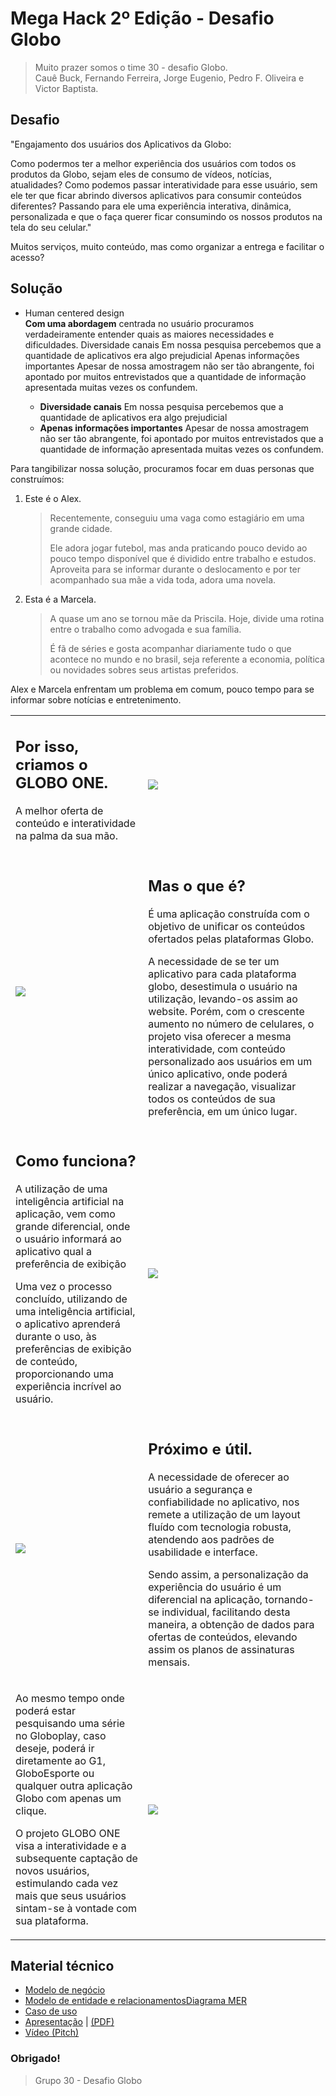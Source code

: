 <html>
    <head>
        <meta name="viewport" content="width=device-width, initial-scale=1">
    </head>
    <body>
        <div id='content'>
            <h1>Mega Hack 2º Edição - Desafio Globo</h1>
            <blockquote>
                <p>Muito prazer somos o time 30 - desafio Globo.<br/>
                Cauê Buck, Fernando Ferreira, Jorge Eugenio, Pedro F. Oliveira e Victor Baptista.</p>
            </blockquote>
            <h2>Desafio</h2>
            <p>"Engajamento dos usuários dos Aplicativos da Globo:</p>
            <p>Como podermos ter a melhor experiência dos usuários com todos os produtos da Globo, sejam eles de consumo de vídeos, notícias, atualidades? Como podemos passar interatividade para esse usuário, sem ele ter que ficar abrindo diversos aplicativos para consumir conteúdos diferentes? Passando para ele uma experiência interativa, dinâmica, personalizada e que o faça querer ficar consumindo os nossos produtos na tela do seu celular."</p>
            <p>Muitos serviços, muito conteúdo, mas como organizar a entrega e facilitar o acesso?</p>       
            <h2>Solução</h2>
            <ul>
                <li>Human centered design</li>
                <strong>Com uma abordagem</strong> centrada no usuário procuramos verdadeiramente entender quais as maiores necessidades e dificuldades.
            Diversidade canais
            Em nossa pesquisa percebemos que a quantidade de aplicativos era algo prejudicial
            Apenas informações importantes Apesar de nossa amostragem não ser tão abrangente, foi apontado por muitos entrevistados que a quantidade de informação apresentada muitas vezes os confundem.
                <ul>
                    <li><strong>Diversidade canais</strong>
                    Em nossa pesquisa percebemos que a quantidade de aplicativos era algo prejudicial
                    </li>
                    <li>
                        <strong>Apenas informações importantes</strong> Apesar de nossa amostragem não ser tão abrangente, foi apontado por muitos entrevistados que a quantidade de informação apresentada muitas vezes os confundem.
                    </li>
                </ul>
            </ul>
            <p>Para tangibilizar nossa solução, procuramos focar em duas personas que construímos:</p>
             <ol>
                 <li>Este é o Alex.</li> 
                  <blockquote>
                      <p>Recentemente, conseguiu uma vaga como estagiário em uma grande cidade.</p>
                      <p>
Ele adora jogar futebol, mas anda praticando pouco devido ao pouco tempo disponível que é dividido entre trabalho e estudos. Aproveita para se informar durante o deslocamento e por ter acompanhado sua mãe a vida toda, adora uma novela.
                      </p>
                  </blockquote>
                 <li>Esta é a Marcela.
                    <blockquote>
                        <p>A quase um ano se tornou mãe da Priscila. 
Hoje, divide uma rotina entre o trabalho como advogada e sua família. 
                        </p>
                        <p>É fã de séries e gosta acompanhar diariamente tudo o que acontece no mundo e no brasil, seja referente a economia, política ou novidades sobres seus artistas preferidos.</p>
                    </blockquote>
                 </li>
             </ol>
            <p>
                Alex e Marcela enfrentam um problema em comum, pouco tempo para se informar sobre notícias e entretenimento.
            </p>            
            <table>
              <tr>
                <td>     
                    <h2>Por isso, criamos o GLOBO ONE.</h2>
                    <p>A melhor oferta de conteúdo e interatividade na palma da sua mão.</p>
                </td>
                <td>
                  <img src="https://github.com/megahacktime/Time30/blob/master/Apoio/ImagensReadme/TelaInicial.png" />
                </td>                
              </tr>     
              <tr>
                  <td>
                      <img src="https://github.com/megahacktime/Time30/blob/master/Apoio/ImagensReadme/MasOqueE.png" />
                  </td>
                  <td>
                      <h2>Mas o que é?</h2>
                      <p>É uma aplicação construída com o objetivo de unificar os conteúdos ofertados pelas plataformas Globo.
</p>
                      <p>A necessidade de se ter um aplicativo para cada plataforma globo, desestimula o usuário na utilização, levando-os assim ao website. Porém, com o crescente aumento no número de celulares, o projeto visa oferecer a mesma interatividade, com conteúdo personalizado aos usuários em um único aplicativo, onde poderá realizar a navegação, visualizar todos os conteúdos de sua preferência, em um único lugar. </p>
                  </td>
              </tr>
                <tr>
                    <td>
                        <h2>Como funciona?</h2>
                        <p>A utilização de uma inteligência artificial na aplicação, vem como grande diferencial, onde o usuário informará ao aplicativo qual a preferência de exibição</p>
                        <p>Uma vez o processo concluído, utilizando de uma inteligência artificial,  o aplicativo aprenderá durante o uso, às preferências de exibição de conteúdo, proporcionando uma experiência incrível ao usuário.</p>
                    </td>
                    <td><img src="https://github.com/megahacktime/Time30/blob/master/Apoio/ImagensReadme/ComoFunciona.png" /></td>
                </tr>
                <tr>
                    <td><img src="https://github.com/megahacktime/Time30/blob/master/Apoio/ImagensReadme/ProximoEUtil.png" /></td>
                    <td>
                        <h2>Próximo e útil.</h2>
                        <p>A necessidade de oferecer ao usuário a segurança e confiabilidade no aplicativo, nos remete a utilização de um layout fluído com tecnologia robusta, atendendo aos padrões de usabilidade e interface.
</p>
                        <p>Sendo assim, a personalização da experiência do usuário é um diferencial na aplicação, tornando-se individual, facilitando desta maneira, a obtenção de dados para ofertas de conteúdos, elevando assim os planos de assinaturas mensais.
</p>
                    </td>
                </tr>
                <tr>
                    <td>
                        <p>Ao mesmo tempo onde poderá estar pesquisando uma série no Globoplay, caso deseje, poderá ir diretamente ao G1, GloboEsporte ou qualquer outra aplicação Globo com apenas um clique.
</p>
                        <p>O projeto GLOBO ONE visa a interatividade e a subsequente captação de novos usuários, estimulando cada vez mais que seus usuários sintam-se à vontade com sua plataforma.
</p>
                    </td>
                    <td><img src="https://github.com/megahacktime/Time30/blob/master/Apoio/ImagensReadme/Ultima.png" /></td>
                </tr>
            </table>
            <h2>Material técnico</h2>
            <ul>
                <li><a href="https://github.com/megahacktime/Time30/blob/master/Documentacao/ExemploNegocio/Megahack%20TIME%2030.pdf">Modelo de negócio</a></li>
                <li><a target="_blank" href="https://drive.google.com/file/d/1aYC3cHsU3WiBz3ZdnNQiuKi9xsnoKyIo/view">Modelo de entidade e relacionamentosDiagrama MER</a></li>
                <li><a target="_blank" href="https://drive.google.com/file/d/1YFQ2X4ERLTUq5KbhcJm3EeqleHYQRR0c/view">Caso de uso</a></li>
                <li><a target="_blank" href="https://docs.google.com/presentation/d/17OK2EUvNzzJfy9N1Cd4MbJG3F6icQ8dEIc64aJbvLM0/edit#slide=id.gd251bb473_0_600">Apresentação</a> | <a href="">(PDF)</a></li>                
                <li><a target="_blank" href="https://www.youtube.com/watch?v=jGKrBTATBeM">Vídeo (Pitch)</a></li>               
            </ul>
            <h3>Obrigado!</h3>
            <blockquote>
                <p>Grupo 30 - Desafio Globo</p>
            </blockquote>
        </div>
    </body>
</html>
